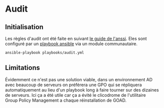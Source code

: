 # Audit

## Initialisation
Les règles d'audit ont été faite en suivant [le guide de l'anssi](https://cyber.gouv.fr/publications/recommandations-de-securite-relatives-active-directory). Eles sont configuré par un [playbook ansible](../playbooks/audit.yml) via un module communautaire.
```bash
ansible-playbook playbooks/audit.yml
```

## Limitations
Évidemment ce n'est pas une solution viable, dans un environnement AD avec beaucoup de serveurs on préférera une GPO qui se répliquera automatiquement au lieu d'un playbook long à faire tourner sur des dizaines de serveurs. Ici ça a été utile car ça a évité le clicodrome de l'utilitaire Group Policy Management a chaque réinstallation de GOAD.